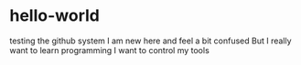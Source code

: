 # hello-world
testing the github system
I am new here and feel a bit confused
But I really want to learn programming
I want to control my tools
